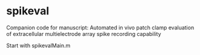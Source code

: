 # spikeval
Companion code for manuscript: Automated in vivo patch clamp evaluation of extracellular multielectrode array spike recording capability

Start with spikevalMain.m
